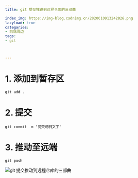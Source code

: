 ```yaml
---
title: git 提交推送到远程仓库的三部曲

index_img: https://img-blog.csdnimg.cn/2020010913242826.png
lazyload: true
categories:
- 前端周边
tags:
- git



---
```













# 1. 添加到暂存区

```
git add .
```

# 2. 提交

```
git commit -m '提交说明文字'
```

# 3. 推动至远端
```
git push
```

![git 提交推动到远程仓库的三部曲](https://img-blog.csdnimg.cn/2020010913242826.png)
